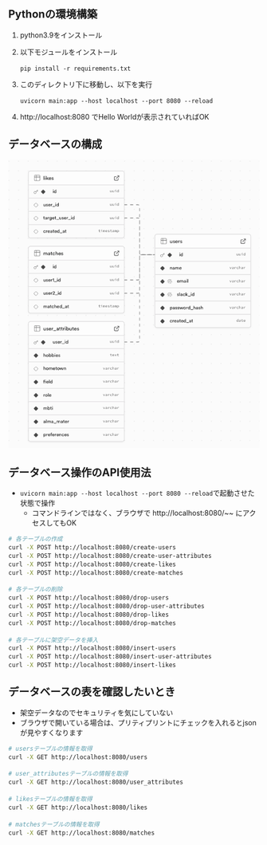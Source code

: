 ## Pythonの環境構築
1. python3.9をインストール

2. 以下モジュールをインストール

    `pip install -r requirements.txt`

3. このディレクトリ下に移動し、以下を実行

    `uvicorn main:app --host localhost --port 8080 --reload`

4. http://localhost:8080 でHello Worldが表示されていればOK

## データベースの構成
![alt text](image.png)

## データベース操作のAPI使用法
- `uvicorn main:app --host localhost --port 8080 --reload`で起動させた状態で操作
  - コマンドラインではなく、ブラウザで http://localhost:8080/~~ にアクセスしてもOK

```bash
# 各テーブルの作成
curl -X POST http://localhost:8080/create-users
curl -X POST http://localhost:8080/create-user-attributes
curl -X POST http://localhost:8080/create-likes
curl -X POST http://localhost:8080/create-matches

# 各テーブルの削除
curl -X POST http://localhost:8080/drop-users
curl -X POST http://localhost:8080/drop-user-attributes
curl -X POST http://localhost:8080/drop-likes
curl -X POST http://localhost:8080/drop-matches

# 各テーブルに架空データを挿入
curl -X POST http://localhost:8080/insert-users
curl -X POST http://localhost:8080/insert-user-attributes
curl -X POST http://localhost:8080/insert-likes
```

## データベースの表を確認したいとき
- 架空データなのでセキュリティを気にしていない
- ブラウザで開いている場合は、プリティプリントにチェックを入れるとjsonが見やすくなります

```bash
# usersテーブルの情報を取得
curl -X GET http://localhost:8080/users

# user_attributesテーブルの情報を取得
curl -X GET http://localhost:8080/user_attributes

# likesテーブルの情報を取得
curl -X GET http://localhost:8080/likes

# matchesテーブルの情報を取得
curl -X GET http://localhost:8080/matches
```